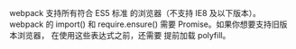 webpack 支持所有符合 ES5 标准 的浏览器（不支持 IE8 及以下版本）。
webpack 的 import() 和 require.ensure() 需要 Promise。如果你想要支持旧版本浏览器，
在使用这些表达式之前，还需要 提前加载 polyfill。